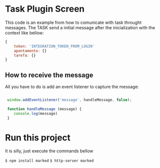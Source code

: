 # Task Plugin Screen
This code is an example from how to comunicate with task throught messages.
The TASK send a initial message after the inicialization with the context like bellow:

```javascript
{ 
	token: 'INTEGRATION_TOKEN_FROM_LOGIN'
	apontamento: {}
	tarefa: {}
}
```

## How to receive the message
All you have to do is add an event listener to capture the message:

```javascript

 window.addEventListener('message', handleMessage, false);            
          
 function handleMessage (message) {                
    console.log(message)
 }
```


# Run this project
It is silly, just execute the commands bellow

`$ npm install marked`
`$ http-server marked`
